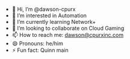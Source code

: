 - 👋 Hi, I’m @dawson-cpurx
- 👀 I’m interested in Automation
- 🌱 I’m currently learning Network+
- 💞️ I’m looking to collaborate on Cloud Gaming
- 📫 How to reach me: dawson@cpurxinc.com
- 😄 Pronouns: he/him
- ⚡ Fun fact: Quinn main

